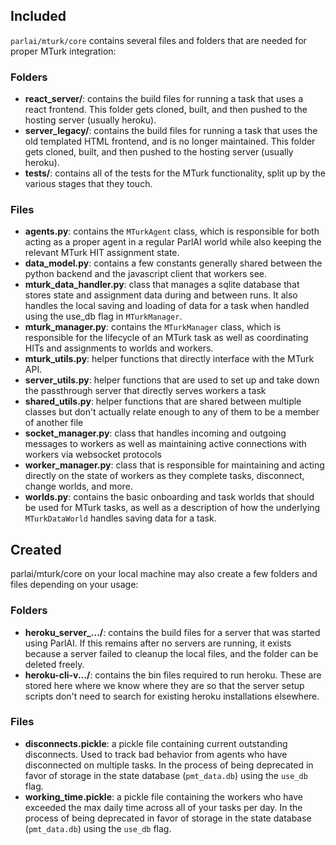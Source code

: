 ## Included

`parlai/mturk/core` contains several files and folders that are needed for proper MTurk integration:

### Folders

- **react_server/**: contains the build files for running a task that uses a react frontend. This folder gets cloned, built, and then pushed to the hosting server (usually heroku).
- **server_legacy/**: contains the build files for running a task that uses the old templated HTML frontend, and is no longer maintained. This folder gets cloned, built, and then pushed to the hosting server (usually heroku).
- **tests/**: contains all of the tests for the MTurk functionality, split up by the various stages that they touch.

### Files

- **agents.py**: contains the `MTurkAgent` class, which is responsible for both acting as a proper agent in a regular ParlAI world while also keeping the relevant MTurk HIT assignment state.
- **data_model.py**: contains a few constants generally shared between the python backend and the javascript client that workers see.
- **mturk_data_handler.py**: class that manages a sqlite database that stores state and assignment data during and between runs. It also handles the local saving and loading of data for a task when handled using the use_db flag in `MTurkManager`.
- **mturk_manager.py**: contains the `MTurkManager` class, which is responsible for the lifecycle of an MTurk task as well as coordinating HITs and assignments to worlds and workers.
- **mturk_utils.py**: helper functions that directly interface with the MTurk API.
- **server_utils.py**: helper functions that are used to set up and take down the passthrough server that directly serves workers a task
- **shared_utils.py**: helper functions that are shared between multiple classes but don't actually relate enough to any of them to be a member of another file
- **socket_manager.py**: class that handles incoming and outgoing messages to workers as well as maintaining active connections with workers via websocket protocols
- **worker_manager.py**: class that is responsible for maintaining and acting directly on the state of workers as they complete tasks, disconnect, change worlds, and more.
- **worlds.py**: contains the basic onboarding and task worlds that should be used for MTurk tasks, as well as a description of how the underlying `MTurkDataWorld` handles saving data for a task.

## Created

parlai/mturk/core on your local machine may also create a few folders and files depending on your usage:

### Folders

- **heroku_server_.../**: contains the build files for a server that was started using ParlAI. If this remains after no servers are running, it exists because a server failed to cleanup the local files, and the folder can be deleted freely.
- **heroku-cli-v.../**: contains the bin files required to run heroku. These are stored here where we know where they are so that the server setup scripts don't need to search for existing heroku installations elsewhere.

### Files

- **disconnects.pickle**: a pickle file containing current outstanding disconnects. Used to track bad behavior from agents who have disconnected on multiple tasks. In the process of being deprecated in favor of storage in the state database (`pmt_data.db`) using the `use_db` flag.
- **working_time.pickle**: a pickle file containing the workers who have exceeded the max daily time across all of your tasks per day. In the process of being deprecated in favor of storage in the state database (`pmt_data.db`) using the `use_db` flag.
